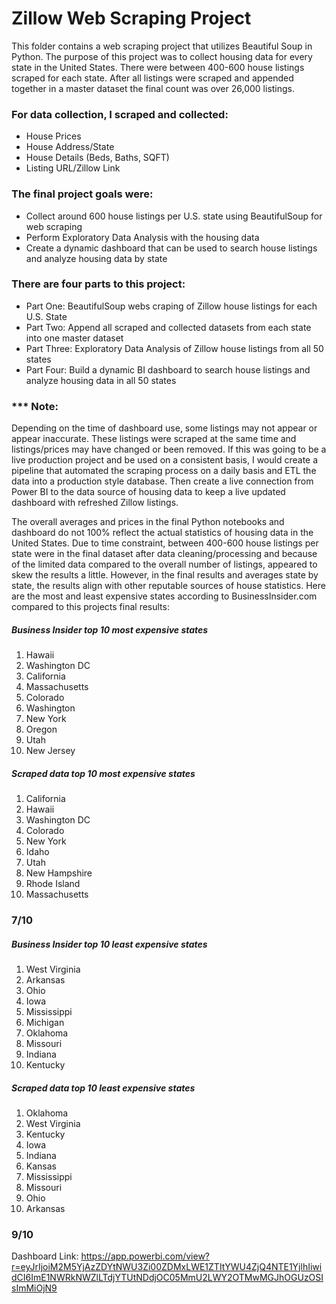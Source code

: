 # Zillow Web Scraping Project

This folder contains a web scraping project that utilizes Beautiful Soup in Python. The purpose of this project was to collect housing data for every state in the United States. There were between 400-600 house listings scraped for each state. After all listings were scraped and appended together in a master dataset the final count was over 26,000 listings.

### For data collection, I scraped and collected:
- House Prices
- House Address/State
- House Details (Beds, Baths, SQFT)
- Listing URL/Zillow Link

### The final project goals were:
- Collect around 600 house listings per U.S. state using BeautifulSoup for web scraping
- Perform Exploratory Data Analysis with the housing data
- Create a dynamic dashboard that can be used to search house listings and analyze housing data by state

### There are four parts to this project:
- Part One: BeautifulSoup webs craping of Zillow house listings for each U.S. State
- Part Two: Append all scraped and collected datasets from each state into one master dataset
- Part Three: Exploratory Data Analysis of Zillow house listings from all 50 states
- Part Four: Build a dynamic BI dashboard to search house listings and analyze housing data in all 50 states

### *** Note:

Depending on the time of dashboard use, some listings may not appear or appear inaccurate. These listings were scraped at the same time and listings/prices may have changed or been removed. If this was going to be a live production project and be used on a consistent basis, I would create a pipeline that automated the scraping process on a daily basis and ETL the data into a production style database. Then create a live connection from Power BI to the data source of housing data to keep a live updated dashboard with refreshed Zillow listings.

The overall averages and prices in the final Python notebooks and dashboard do not 100% reflect the actual statistics of housing data in the United States. Due to time constraint, between 400-600 house listings per state were in the final dataset after data cleaning/processing and because of the limited data compared to the overall number of listings, appeared to skew the results a little. However, in the final results and averages state by state, the results align with other reputable sources of house statistics. Here are the most and least expensive states according to BusinessInsider.com compared to this projects final results:

##### Business Insider top 10 most expensive states
1. Hawaii
2. Washington DC
3. California
4. Massachusetts
5. Colorado
6. Washington
7. New York
8. Oregon
9. Utah
10. New Jersey

##### Scraped data top 10 most expensive states
1. California
2. Hawaii
3. Washington DC
4. Colorado
5. New York
6. Idaho
7. Utah
8. New Hampshire
9. Rhode Island
10. Massachusetts

### 7/10

##### Business Insider top 10 least expensive states
1. West Virginia
2. Arkansas
3. Ohio
4. Iowa
5. Mississippi
6. Michigan
7. Oklahoma
8. Missouri
9. Indiana
10. Kentucky

##### Scraped data top 10 least expensive states
1. Oklahoma
2. West Virginia
3. Kentucky
4. Iowa
5. Indiana
6. Kansas
7. Mississippi
8. Missouri
9. Ohio
10. Arkansas

### 9/10


Dashboard Link:
https://app.powerbi.com/view?r=eyJrIjoiM2M5YjAzZDYtNWU3Zi00ZDMxLWE1ZTItYWU4ZjQ4NTE1YjlhIiwidCI6ImE1NWRkNWZlLTdjYTUtNDdjOC05MmU2LWY2OTMwMGJhOGUzOSIsImMiOjN9
